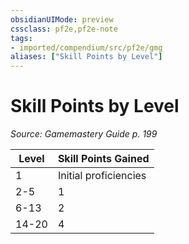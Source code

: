 ```yaml
---
obsidianUIMode: preview
cssclass: pf2e,pf2e-note
tags:
- imported/compendium/src/pf2e/gmg
aliases: ["Skill Points by Level"]
---
```

# Skill Points by Level  
*Source: Gamemastery Guide p. 199*  

| Level | Skill Points Gained |
|-------|---------------------|
| 1 | Initial proficiencies |
| 2-5 | 1 |
| 6-13 | 2 |
| 14-20 | 4 |
